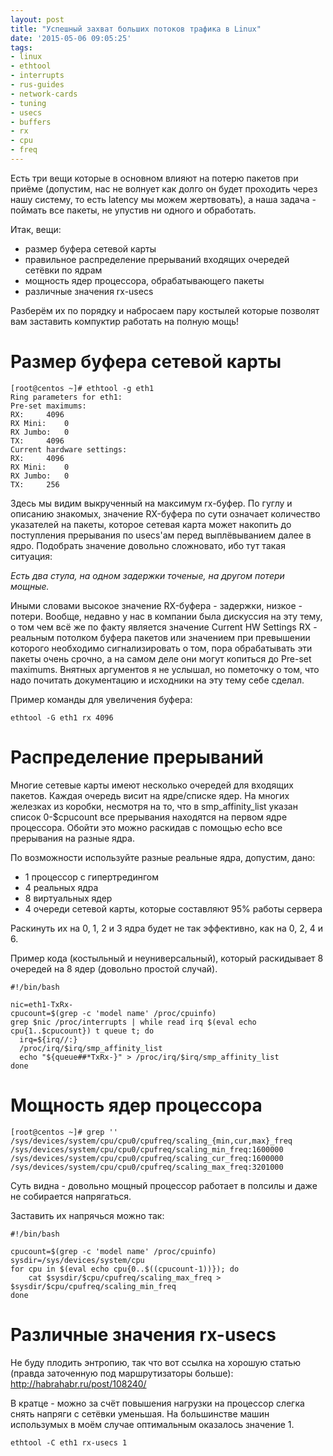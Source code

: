 ```yaml
---
layout: post
title: "Успешный захват больших потоков трафика в Linux"
date: '2015-05-06 09:05:25'
tags:
- linux
- ethtool
- interrupts
- rus-guides
- network-cards
- tuning
- usecs
- buffers
- rx
- cpu
- freq
---
```


Есть три вещи которые в основном влияют на потерю пакетов при приёме (допустим, нас не волнует как долго он будет проходить через нашу систему, то есть latency мы можем жертвовать), а наша задача - поймать все пакеты, не упустив ни одного и обработать.

Итак, вещи:

- размер буфера сетевой карты
- правильное распределение прерываний входящих очередей сетёвки по ядрам
- мощность ядер процессора, обрабатывающего пакеты
- различные значения rx-usecs

Разберём их по порядку и набросаем пару костылей которые позволят вам заставить компуктир работать на полную мощь!

# Размер буфера сетевой карты

    [root@centos ~]# ethtool -g eth1
    Ring parameters for eth1:
    Pre-set maximums:
    RX:		4096
    RX Mini:	0
    RX Jumbo:	0
    TX:		4096
    Current hardware settings:
    RX:		4096
    RX Mini:	0
    RX Jumbo:	0
    TX:		256

Здесь мы видим выкрученный на максимум rx-буфер. По гуглу и описанию знакомых, значение RX-буфера по сути означает количество указателей на пакеты, которое сетевая карта может накопить до поступления прерывания по usecs'ам перед выплёвыванием далее в ядро. Подобрать значение довольно сложновато, ибо тут такая ситуация:
	
_Есть два стула, на одном задержки точеные, на другом потери мощные._

Иными словами высокое значение RX-буфера - задержки, низкое - потери. Вообще, недавно у нас в компании была дискуссия на эту тему, о том чем всё же по факту является значение Current HW Settings RX - реальным потолком буфера пакетов или значением при превышении которого необходимо сигнализировать о том, пора обрабатывать эти пакеты очень срочно, а на самом деле они могут копиться до Pre-set maximums. Внятных аргументов я не услышал, но пометочку о том, что надо почитать документацию и исходники на эту тему себе сделал.

Пример команды для увеличения буфера:

	ethtool -G eth1 rx 4096

# Распределение прерываний

Многие сетевые карты имеют несколько очередей для входящих пакетов. Каждая очередь висит на ядре/списке ядер. На многих железках из коробки, несмотря на то, что в smp\_affinity\_list указан список 0-$cpucount все прерывания находятся на первом ядре процессора. Обойти это можно раскидав с помощью echo все прерывания на разные ядра.

По возможности используйте разные реальные ядра, допустим, дано:

- 1 процессор с гипертредингом
- 4 реальных ядра
- 8 виртуальных ядер
- 4 очереди сетевой карты, которые составляют 95% работы сервера

Раскинуть их на 0, 1, 2 и 3 ядра будет не так эффективно, как на 0, 2, 4 и 6.

Пример кода (костыльный и неуниверсальный), который раскидывает 8 очередей на 8 ядер (довольно простой случай).

    #!/bin/bash

    nic=eth1-TxRx-
    cpucount=$(grep -c 'model name' /proc/cpuinfo)
    grep $nic /proc/interrupts | while read irq $(eval echo cpu{1..$cpucount}) t queue t; do
      irq=${irq//:}
      /proc/irq/$irq/smp_affinity_list
      echo "${queue##*TxRx-}" > /proc/irq/$irq/smp_affinity_list
    done

# Мощность ядер процессора

    [root@centos ~]# grep '' /sys/devices/system/cpu/cpu0/cpufreq/scaling_{min,cur,max}_freq 
    /sys/devices/system/cpu/cpu0/cpufreq/scaling_min_freq:1600000
    /sys/devices/system/cpu/cpu0/cpufreq/scaling_cur_freq:1600000
    /sys/devices/system/cpu/cpu0/cpufreq/scaling_max_freq:3201000

Суть видна - довольно мощный процессор работает в полсилы и даже не собирается напрягаться.

Заставить их напрячься можно так:

	#!/bin/bash
    
    cpucount=$(grep -c 'model name' /proc/cpuinfo)
    sysdir=/sys/devices/system/cpu
    for cpu in $(eval echo cpu{0..$((cpucount-1))}); do
        cat $sysdir/$cpu/cpufreq/scaling_max_freq > $sysdir/$cpu/cpufreq/scaling_min_freq
    done

# Различные значения rx-usecs

Не буду плодить энтропию, так что вот ссылка на хорошую статью (правда заточенную под маршрутизаторы больше): http://habrahabr.ru/post/108240/

В кратце - можно за счёт повышения нагрузки на процессор слегка снять напряги с сетёвки уменьшая. На большинстве машин использумых в моём случае оптимальным оказалось значение 1.

	ethtool -C eth1 rx-usecs 1